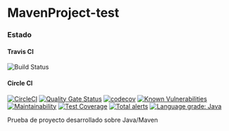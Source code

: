 # MavenProject-test

### Estado

#### Travis CI
![Build Status](https://travis-ci.org/alonsodiego/MavenProject-test.svg?branch=master)

#### Circle CI
[![CircleCI](https://circleci.com/gh/alonsodiego/MavenProject-test/tree/master.svg?style=svg)](https://circleci.com/gh/alonsodiego/MavenProject-test/tree/master)
[![Quality Gate Status](https://sonarcloud.io/api/project_badges/measure?project=alonsodiego_MavenProject-test&metric=alert_status)](https://sonarcloud.io/dashboard?id=alonsodiego_MavenProject-test)
[![codecov](https://codecov.io/gh/alonsodiego/MavenProject-test/branch/master/graph/badge.svg)](https://codecov.io/gh/alonsodiego/MavenProject-test)
[![Known Vulnerabilities](https://snyk.io/test/github/alonsodiego/MavenProject-test/badge.svg?targetFile=pom.xml)](https://snyk.io/test/github/alonsodiego/MavenProject-test?targetFile=pom.xml)
[![Maintainability](https://api.codeclimate.com/v1/badges/248934ddfb38afce048a/maintainability)](https://codeclimate.com/github/alonsodiego/MavenProject-test/maintainability)
[![Test Coverage](https://api.codeclimate.com/v1/badges/248934ddfb38afce048a/test_coverage)](https://codeclimate.com/github/alonsodiego/MavenProject-test/test_coverage)
[![Total alerts](https://img.shields.io/lgtm/alerts/g/alonsodiego/MavenProject-test.svg?logo=lgtm&logoWidth=18)](https://lgtm.com/projects/g/alonsodiego/MavenProject-test/alerts/)
[![Language grade: Java](https://img.shields.io/lgtm/grade/java/g/alonsodiego/MavenProject-test.svg?logo=lgtm&logoWidth=18)](https://lgtm.com/projects/g/alonsodiego/MavenProject-test/context:java)

Prueba de proyecto desarrollado sobre Java/Maven
